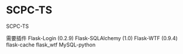 SCPC-TS
=======

SCPC-TS

需要插件
Flask-Login (0.2.9)
Flask-SQLAlchemy (1.0)
Flask-WTF (0.9.4)
flask-cache
flask_wtf
MySQL-python
